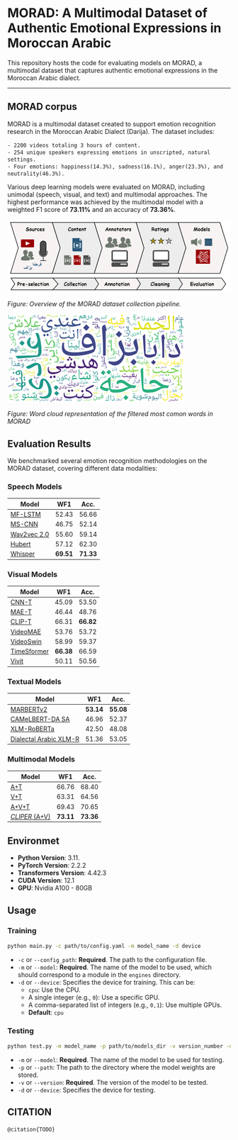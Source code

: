 # MORAD: A Multimodal Dataset of Authentic Emotional Expressions in Moroccan Arabic

This repository hosts the code for evaluating models on MORAD, a multimodal dataset that captures authentic emotional expressions in the Moroccan Arabic dialect.

------------

## MORAD corpus
MORAD is a multimodal dataset created to support emotion recognition research in the Moroccan Arabic Dialect (Darija). The dataset includes:

    - 2200 videos totaling 3 hours of content.
    - 254 unique speakers expressing emotions in unscripted, natural settings.
    - Four emotions: happiness(14.3%), sadness(16.1%), anger(23.3%), and neutrality(46.3%).

Various deep learning models were evaluated on MORAD, including unimodal (speech, visual, and text) and multimodal approaches. The highest performance was achieved by the multimodal model with a weighted F1 score of **73.11%** and an accuracy of **73.36%**.

![MORAD Collection Pipeline](./assets/morad_pipeline.png)

*Figure: Overview of the MORAD dataset collection pipeline.*

![MORAD Collection Pipeline](./assets/word_cloud_filter.png)

*Figure: Word cloud representation of the filtered most comon words in MORAD*


## Evaluation Results
We benchmarked several emotion recognition methodologies on the MORAD dataset, covering different data modalities:

### Speech Models
| Model                                     | WF1       | Acc.  |
|-------------------------------------------|-----------|-------|
| [MF-LSTM](./models/audio/mflstm.py)       | 52.43     | 56.66 |
| [MS-CNN](./models/audio/mscnn.py)         | 46.75     | 52.14 |
| [Wav2vec 2.0](./models/audio/wav2vec2.py) | 55.60     | 59.14 |
| [Hubert](./models/audio/hubert.py)        | 57.12     | 62.30 |
| [Whisper](./models/audio/whisper.py)      | **69.51** | **71.33** |

### Visual Models
| Model                                         | WF1   | Acc.  |
|-----------------------------------------------|-------|-------|
| [CNN-T](./models/vision/resnet.py)            | 45.09 | 53.50 |
| [MAE-T](./models/vision/mae.py)               | 46.44 | 48.76 |
| [CLIP-T](./models/vision/clip.py)             | 66.31 | **66.82** |
| [VideoMAE](./models/vision/videomae.py)       | 53.76 | 53.72 |
| [VideoSwin](./models/vision/videoswin.py)     | 58.99 | 59.37 |
| [TimeSformer](./models/vision/timesformer.py) | **66.38** | 66.59 |
| [Vivit](./models/vision/vivit.py)             | 50.11 | 50.56 |


### Textual Models
| Model                                            | WF1   | Acc.  |
|--------------------------------------------------|-------|-------|
| [MARBERTv2](./models/text/bert.py)               | **53.14** | **55.08** |
| [CAMeLBERT-DA SA](./models/text/bert.py)         | 46.96 | 52.37 |
| [XLM-RoBERTa](./models/text/bert.py)             | 42.50 | 48.08 |
| [Dialectal Arabic XLM-R](./models/text/bert.py)  | 51.36 | 53.05 |

### Multimodal Models
| Model                                         | WF1   | Acc.  |
|-----------------------------------------------|-------|-------|
| [A+T](./models/multi/cliper_at.py)            | 66.76 | 68.40 |
| [V+T](./models/multi/cliper_vt.py)            | 63.31 | 64.56 |
| [A+V+T](./models/multi/cliper_avt.py)         | 69.43 | 70.65 |
| [*CLIPER* (A+V)](./models/multi/cliper_av.py) | **73.11** | **73.36** |

## Environmet
- **Python Version**: 3.11.
- **PyTorch Version**: 2.2.2
- **Transformers Version**: 4.42.3
- **CUDA Version**: 12.1
- **GPU**: Nvidia A100 - 80GB


## Usage
### Training
```bash
python main.py -c path/to/config.yaml -m model_name -d device
```

- `-c` or `--config_path`: **Required**. The path to the configuration file.
- `-m` or `--model`: **Required**. The name of the model to be used, which should correspond to a module in the `engines` directory.
- `-d` or `--device`: Specifies the device for training. This can be:
  - `cpu`: Use the CPU.
  - A single integer (e.g., `0`): Use a specific GPU.
  - A comma-separated list of integers (e.g., `0,1`): Use multiple GPUs.
  - **Default**: `cpu`


### Testing
```bash
python test.py -m model_name -p path/to/models_dir -v version_number -d device
```
- `-m` or `--model`: **Required**. The name of the model to be used for testing.
- `-p` or `--path`: The path to the directory where the model weights are stored.
- `-v` or `--version`: **Required**. The version of the model to be tested.
- `-d` or `--device`: Specifies the device for testing.


## CITATION
    @citation{TODO}


